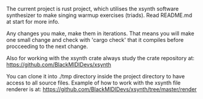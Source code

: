 The current project is rust project, which utilises the xsynth software synthesizer to make singing warmup exercises (triads). Read README.md at start for more info.

Any changes you make, make them in iterations. That means you will make one small change and check with 'cargo check' that it compiles before procceeding to the next change.

Also for working with the xsynth crate always study the crate repository at: https://github.com/BlackMIDIDevs/xsynth 

You can clone it into ./tmp directory inside the project directory to have access to all source files. Example of how to work with the xsynth file renderer is at: https://github.com/BlackMIDIDevs/xsynth/tree/master/render 


